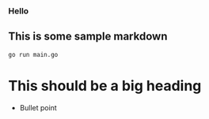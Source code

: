 ### Hello

## This is some sample markdown

`go run main.go`

# This should be a big heading

- Bullet point
